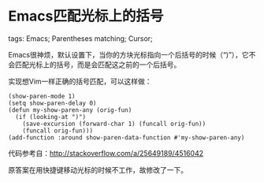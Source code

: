 Emacs匹配光标上的括号
=====================

tags: Emacs; Parentheses matching; Cursor;

Emacs很神烦，默认设置下，当你的方块光标指向一个后括号的时候（“)”），它不会匹配光标上的括号，而是会匹配这之前的一个后括号。

实现想Vim一样正确的括号匹配，可以这样做：

```elisp
(show-paren-mode 1)
(setq show-paren-delay 0)
(defun my-show-paren-any (orig-fun)
  (if (looking-at ")")
    (save-excursion (forward-char 1) (funcall orig-fun))
    (funcall orig-fun)))
(add-function :around show-paren-data-function #'my-show-paren-any)
```

代码参考自：http://stackoverflow.com/a/25649189/4516042

原答案在用快捷键移动光标的时候不工作，故修改了一下。
